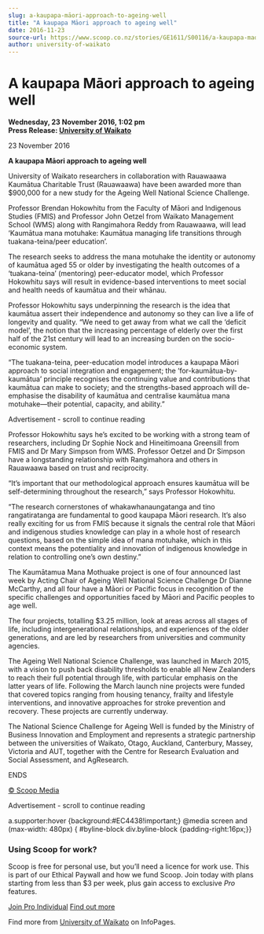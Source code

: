 ```yaml
---
slug: a-kaupapa-māori-approach-to-ageing-well
title: "A kaupapa Māori approach to ageing well"
date: 2016-11-23
source-url: https://www.scoop.co.nz/stories/GE1611/S00116/a-kaupapa-maori-approach-to-ageing-well.htm
author: university-of-waikato
---
```

A kaupapa Māori approach to ageing well
=======================================

**Wednesday, 23 November 2016, 1:02 pm**  
**Press Release: [University of Waikato](https://info.scoop.co.nz/University_of_Waikato)**

23 November 2016

**A kaupapa Māori approach to ageing well**

University of Waikato researchers in collaboration with Rauawaawa Kaumātua Charitable Trust (Rauawaawa) have been awarded more than $900,000 for a new study for the Ageing Well National Science Challenge.

Professor Brendan Hokowhitu from the Faculty of Māori and Indigenous Studies (FMIS) and Professor John Oetzel from Waikato Management School (WMS) along with Rangimahora Reddy from Rauawaawa, will lead ‘Kaumātua mana motuhake: Kaumātua managing life transitions through tuakana-teina/peer education’.

The research seeks to address the mana motuhake the identity or autonomy of kaumātua aged 55 or older by investigating the health outcomes of a ‘tuakana-teina’ (mentoring) peer-educator model, which Professor Hokowhitu says will result in evidence-based interventions to meet social and health needs of kaumātua and their whānau.

Professor Hokowhitu says underpinning the research is the idea that kaumātua assert their independence and autonomy so they can live a life of longevity and quality. “We need to get away from what we call the ‘deficit model’, the notion that the increasing percentage of elderly over the first half of the 21st century will lead to an increasing burden on the socio-economic system.

“The tuakana-teina, peer-education model introduces a kaupapa Māori approach to social integration and engagement; the ‘for-kaumātua-by-kaumātua’ principle recognises the continuing value and contributions that kaumātua can make to society; and the strengths-based approach will de-emphasise the disability of kaumātua and centralise kaumātua mana motuhake—their potential, capacity, and ability.”

Advertisement - scroll to continue reading





Professor Hokowhitu says he’s excited to be working with a strong team of researchers, including Dr Sophie Nock and Hineitimoana Greensill from FMIS and Dr Mary Simpson from WMS. Professor Oetzel and Dr Simpson have a longstanding relationship with Rangimahora and others in Rauawaawa based on trust and reciprocity.

“It’s important that our methodological approach ensures kaumātua will be self-determining throughout the research,” says Professor Hokowhitu.

“The research cornerstones of whakawhanaungatanga and tino rangatiratanga are fundamental to good kaupapa Māori research. It’s also really exciting for us from FMIS because it signals the central role that Māori and indigenous studies knowledge can play in a whole host of research questions, based on the simple idea of mana motuhake, which in this context means the potentiality and innovation of indigenous knowledge in relation to controlling one’s own destiny.”

The Kaumātamua Mana Mothuake project is one of four announced last week by Acting Chair of Ageing Well National Science Challenge Dr Dianne McCarthy, and all four have a Māori or Pacific focus in recognition of the specific challenges and opportunities faced by Māori and Pacific peoples to age well.

The four projects, totalling $3.25 million, look at areas across all stages of life, including intergenerational relationships, and experiences of the older generations, and are led by researchers from universities and community agencies.

The Ageing Well National Science Challenge, was launched in March 2015, with a vision to push back disability thresholds to enable all New Zealanders to reach their full potential through life, with particular emphasis on the latter years of life. Following the March launch nine projects were funded that covered topics ranging from housing tenancy, frailty and lifestyle interventions, and innovative approaches for stroke prevention and recovery. These projects are currently underway.

The National Science Challenge for Ageing Well is funded by the Ministry of Business Innovation and Employment and represents a strategic partnership between the universities of Waikato, Otago, Auckland, Canterbury, Massey, Victoria and AUT, together with the Centre for Research Evaluation and Social Assessment, and AgResearch.

ENDS

[© Scoop Media](http://www.scoop.co.nz/about/terms.html)  

Advertisement - scroll to continue reading



a.supporter:hover {background:#EC4438!important;} @media screen and (max-width: 480px) { #byline-block div.byline-block {padding-right:16px;}}

### Using Scoop for work?

Scoop is free for personal use, but you’ll need a licence for work use. This is part of our Ethical Paywall and how we fund Scoop. Join today with plans starting from less than $3 per week, plus gain access to exclusive _Pro_ features.  
  
[Join Pro Individual](https://pro.scoop.co.nz/Individual/?from=ProIn24) [Find out more](https://pro.scoop.co.nz/using-scoop-for-work/?from=ProIn24)

Find more from [University of Waikato](https://info.scoop.co.nz/University_of_Waikato) on InfoPages.